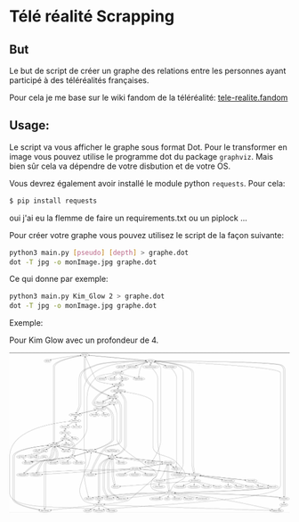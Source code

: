 # Télé réalité Scrapping

## But

Le but de script de créer un graphe des relations
entre les personnes ayant participé à des téléréalités
françaises.

Pour cela je me base sur le wiki fandom de la téléréalité:
[tele-realite.fandom](https://tele-realite.fandom.com/fr/wiki/Wiki_T%C3%A9l%C3%A9_R%C3%A9alit%C3%A9)

## Usage:

Le script va vous afficher le graphe sous format Dot. Pour le transformer en image vous
pouvez utilise le programme dot du package `graphviz`. Mais bien sûr cela va dépendre de
votre disbution et de votre OS.

Vous devrez également avoir installé le module python `requests`.
Pour cela:

```bash
$ pip install requests
```

oui j'ai eu la flemme de faire un requirements.txt ou un piplock ...

Pour créer votre graphe vous pouvez utilisez le script de la façon suivante:

```bash
python3 main.py [pseudo] [depth] > graphe.dot
dot -T jpg -o monImage.jpg graphe.dot
```

Ce qui donne par exemple:

```bash
python3 main.py Kim_Glow 2 > graphe.dot
dot -T jpg -o monImage.jpg graphe.dot
```

Exemple:

Pour Kim Glow avec un profondeur de 4.

![image](Exemple.jpg)
